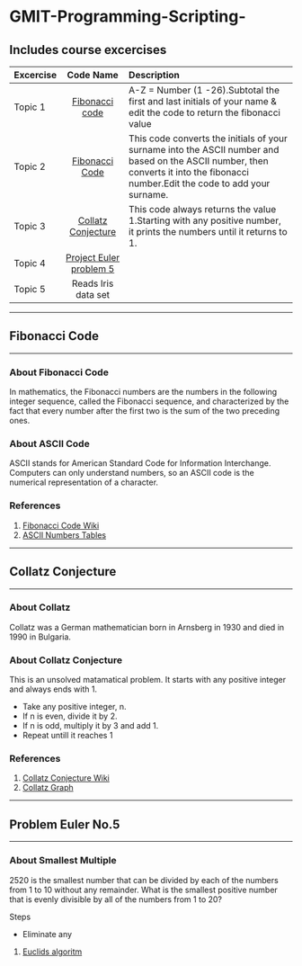 # GMIT-Programming-Scripting-
## Includes course excercises 

|Excercise |  Code Name              |Description 
|----------|:-----------------------:|:--------------------------------------------------------------------------------------|
|Topic 1 |[Fibonacci code](#fibonacci-code)| A-Z = Number (1 -26).Subtotal the first and last initials of your name & edit the code to return the fibonacci value| 
|Topic 2  |[Fibonacci Code](#fibonacci-code)| This code converts the initials of your surname into the ASCII number and based on the ASCII number, then converts it into the fibonacci number.Edit the code to add your surname.          
|Topic 3  |[Collatz Conjecture](#collatz-conjecture)| This code always returns the value 1.Starting with any positive number, it prints the numbers until it returns to 1.
|Topic 4  | [Project Euler problem 5](#problem-euler-no-5)| 
|Topic 5  | Reads Iris data set     | 

------------------------------------ 
## Fibonacci Code
-----------------------------------
### About Fibonacci Code 
 
In mathematics, the Fibonacci numbers are the numbers in the following integer sequence, called the Fibonacci sequence, and characterized by the fact that every number after the first two is the sum of the two preceding ones. 

### About ASCII Code 
ASCII stands for American Standard Code for Information Interchange. Computers can only understand numbers, so an ASCII code is the numerical representation of a character. 

### References
1. [Fibonacci Code Wiki](https://en.wikipedia.org/wiki/Fibonacci_number)
2. [ASCII Numbers Tables](http://www.asciitable.com/)
--------------------------------------
## Collatz Conjecture 
----------------------------------

### About Collatz 

Collatz was a German mathematician born in Arnsberg in 1930 and died in 1990 in Bulgaria. 

### About Collatz Conjecture 
This is an unsolved matamatical problem. It starts with any positive integer and always ends with 1. 

* Take any positive integer, n.
* If n is even, divide it by 2.
* If n is odd, multiply it by 3 and add 1.
* Repeat untill it reaches 1



### References  
1. [Collatz Conjecture Wiki](https://en.wikipedia.org/wiki/Collatz_conjecture)
2. [Collatz Graph](https://www.jasondavies.com/collatz-graph/) 

--------------------------------
## Problem Euler No.5
-------------------------------- 

### About Smallest Multiple
2520 is the smallest number that can be divided by each of the numbers from 1 to 10 without any remainder.
What is the smallest positive number that is evenly divisible by all of the numbers from 1 to 20? 

Steps
* Eliminate any 
1. [Euclids algoritm](https://blog.dreamshire.com/project-euler-5-solution)

